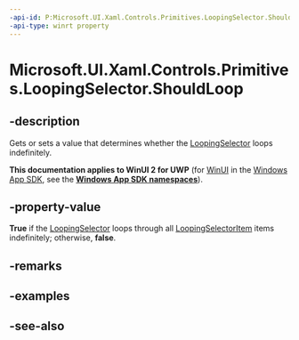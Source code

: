 ```yaml
---
-api-id: P:Microsoft.UI.Xaml.Controls.Primitives.LoopingSelector.ShouldLoop
-api-type: winrt property
---
```


<!-- Property syntax
public bool ShouldLoop { get;  set; }
-->

# Microsoft.UI.Xaml.Controls.Primitives.LoopingSelector.ShouldLoop

## -description
Gets or sets a value that determines whether the [LoopingSelector](loopingselector.md) loops indefinitely.

**This documentation applies to WinUI 2 for UWP** (for [WinUI](/windows/apps/winui/winui3/) in the [Windows App SDK](/windows/apps/windows-app-sdk/), see the **[Windows App SDK namespaces](/windows/windows-app-sdk/api/winrt/)**).

## -property-value
**True** if the [LoopingSelector](loopingselector.md) loops through all [LoopingSelectorItem](loopingselectoritem.md) items indefinitely; otherwise, **false**.

## -remarks

## -examples

## -see-also
